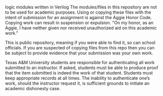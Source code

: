 logic modules written in Verilog The modules/files in this repository are not to be used for academic purposes. 
Using or copying these files with the intent of submission for an assignment is against the Aggie Honor Code. 
Copying work can result in suspension or expulsion. "On my honor, as an Aggie, I have neither given nor received unauthorized aid on this academic work."  

This is public repository, meaning if you were able to find it, so can school officials. 
If you are suspected of copying files from this repo then you can be subject to provide evidence that your submission was your own work.  

Texas A&M University students are responsible for authenticating all work submitted to an instructor. 
If asked, students must be able to produce proof that the item submitted is indeed the work of that student. 
Students must keep appropriate records at all times. 
The inability to authenticate one’s work, should the instructor request it, is sufficient grounds to initiate an academic dishonesty case.
